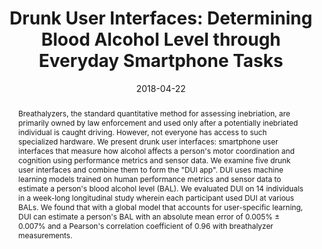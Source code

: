 ---
title: 'Drunk User Interfaces: Determining Blood Alcohol Level through Everyday Smartphone Tasks'
authors: 
- mariakakis
- Sayna Parsi
- patel
- wobbrock
venue: $CHI$
date: 2018-04-22
link: https://dl.acm.org/doi/abs/10.1145/3173574.3173808
thumbnail: /images/pubs/dui.jpg
keywords: interaction
abstract: |
  Breathalyzers, the standard quantitative method for assessing inebriation, are primarily owned by law enforcement and used only after a potentially inebriated individual is caught driving. However, not everyone has access to such specialized hardware. We present drunk user interfaces: smartphone user interfaces that measure how alcohol affects a person's motor coordination and cognition using performance metrics and sensor data. We examine five drunk user interfaces and combine them to form the "DUI app". DUI uses machine learning models trained on human performance metrics and sensor data to estimate a person's blood alcohol level (BAL). We evaluated DUI on 14 individuals in a week-long longitudinal study wherein each participant used DUI at various BALs. We found that with a global model that accounts for user-specific learning, DUI can estimate a person's BAL with an absolute mean error of 0.005% ± 0.007% and a Pearson's correlation coefficient of 0.96 with breathalyzer measurements.
video_embed: https://www.youtube.com/embed/gHtANQBGcRo
---